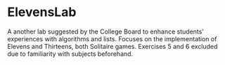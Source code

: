 # ElevensLab
A another lab suggested by the College Board to enhance students' experiences with algorithms and lists. Focuses on the implementation of Elevens and Thirteens, both Solitaire games. Exercises 5 and 6 excluded due to familiarity with subjects beforehand.
